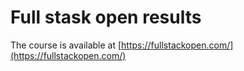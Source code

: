# Full stask open results

The course is available at [https://fullstackopen.com/](https://fullstackopen.com/)
